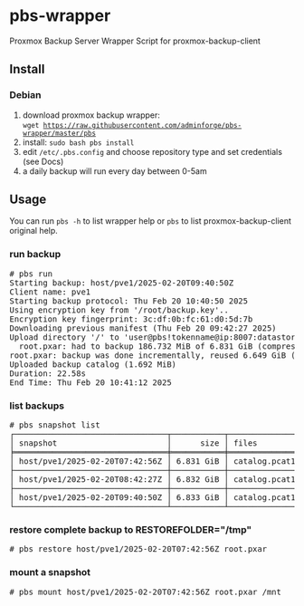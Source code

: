# pbs-wrapper
Proxmox Backup Server Wrapper Script for proxmox-backup-client

## Install
### Debian

1) download proxmox backup wrapper:<br>
<code>wget https://raw.githubusercontent.com/adminforge/pbs-wrapper/master/pbs</code>
2) install: <code>sudo bash pbs install</code>
3) edit <code>/etc/.pbs.config</code> and choose repository type and set credentials (see Docs)
4) a daily backup will run every day between 0-5am

## Usage
You can run <code>pbs -h</code> to list wrapper help or <code>pbs</code> to list proxmox-backup-client original help. <p>

### run backup
<pre>
# pbs run
Starting backup: host/pve1/2025-02-20T09:40:50Z    
Client name: pve1    
Starting backup protocol: Thu Feb 20 10:40:50 2025    
Using encryption key from '/root/backup.key'..    
Encryption key fingerprint: 3c:df:0b:fc:61:d0:5d:7b    
Downloading previous manifest (Thu Feb 20 09:42:27 2025)    
Upload directory '/' to 'user@pbs!tokenname@ip:8007:datastore' as root.pxar.didx
  root.pxar: had to backup 186.732 MiB of 6.831 GiB (compressed 41.414 MiB) in 21.07 s (average 8.863 MiB/s)
root.pxar: backup was done incrementally, reused 6.649 GiB (97.3%)
Uploaded backup catalog (1.692 MiB)
Duration: 22.58s    
End Time: Thu Feb 20 10:41:12 2025  
</pre>

### list backups
<pre>
# pbs snapshot list
┌────────────────────────────────┬───────────┬────────────────────────────────────┐
│ snapshot                       │      size │ files                              │
╞════════════════════════════════╪═══════════╪════════════════════════════════════╡
│ host/pve1/2025-02-20T07:42:56Z │ 6.831 GiB │ catalog.pcat1 index.json root.pxar │
├────────────────────────────────┼───────────┼────────────────────────────────────┤
│ host/pve1/2025-02-20T08:42:27Z │ 6.832 GiB │ catalog.pcat1 index.json root.pxar │
├────────────────────────────────┼───────────┼────────────────────────────────────┤
│ host/pve1/2025-02-20T09:40:50Z │ 6.833 GiB │ catalog.pcat1 index.json root.pxar │
└────────────────────────────────┴───────────┴────────────────────────────────────┘
</pre>

### restore complete backup to RESTOREFOLDER="/tmp"
<pre>
# pbs restore host/pve1/2025-02-20T07:42:56Z root.pxar
</pre>

### mount a snapshot
<pre>
# pbs mount host/pve1/2025-02-20T07:42:56Z root.pxar /mnt
</pre>

